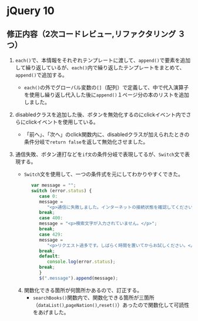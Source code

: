 # jQuery 10
## 修正内容（2次コードレビュー,リファクタリング ３つ）

1. `each()`で、本情報をそれぞれテンプレートに渡して、`append()`で要素を追加して繰り返しているが、`each()`内で繰り返したテンプレートをまとめて、`append()`で追加する。
   - `each()`の外でグローバル変数の`[]`（配列）で定義して、中で代入演算子を使用し繰り返し代入した後に`append()`１ページ分の本のリストを追加しました。

2. disabledクラスを追加した後、ボタンを無効化するのにclickイベント内でさらにclickイベントを使用している。
   - 「前へ」、「次へ」のclick関数内に、disabledクラスが加えられたときの条件分岐で`return false`を返して無効化させました。

3. 通信失敗、ボタン連打などを`if文`の条件分岐で表現してるが、`Switch`文で表現する。
   - `Switch`文を使用して、一つの条件式を元にしてわかりやすくできた。
   
   ```javascript
         var message = "";
         switch (error.status) {
            case 0:
            message =
               "<p>通信に失敗しました。インターネットの接続状態を確認してください。</p>";
            break;
            case 400:
            message = "<p>検索文字が入力されていません。</p>";
            break;
            case 429:
            message =
               "<p>リクエスト過多です。しばらく時間を置いてからお試しください。</p>";
            break;
            default:
               console.log(error.status);
            break;
            }
            $(".message").append(message);
   ```

   4. 関数化できる箇所が何箇所かあるので、訂正する。
      - `searchBooks()`関数内で、関数化できる箇所が三箇所（`dataList()`,`pageNation()`,`reset()`）あったので関数化して可読性をあげました。
